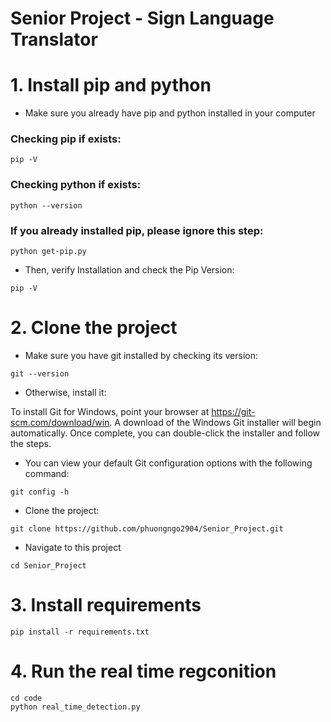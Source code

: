# Senior Project - Sign Language Translator

# 1. Install pip and python
* Make sure you already have pip and python installed in your computer<br />

### Checking pip if exists:
```
pip -V
```
### Checking python  if exists:
```
python --version
```
### If you already installed pip, please ignore this step:
```
python get-pip.py
```
* Then, verify Installation and check the Pip Version:
```
pip -V
```
# 2. Clone the project
* Make sure you have git installed by checking its version:
```
git --version 
```
* Otherwise, install it:

To install Git for Windows, point your browser at https://git-scm.com/download/win. A download of the Windows Git installer will begin automatically. Once complete, you can double-click the installer and follow the steps.<br />
* You can view your default Git configuration options with the following command:
```
git config -h
```
* Clone the project:
```
git clone https://github.com/phuongngo2904/Senior_Project.git
```
* Navigate to this project 
```
cd Senior_Project
```
# 3.  Install requirements
```
pip install -r requirements.txt
```
# 4. Run the real time regconition
```
cd code
python real_time_detection.py
```
